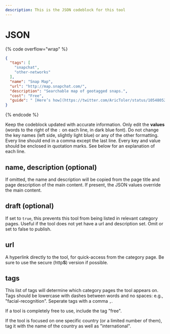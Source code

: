 ```yaml
---
description: This is the JSON codeblock for this tool
---
```


# JSON

{% code overflow="wrap" %}
```json
{
  "tags": [
    "snapchat",
    "other-networks"
  ],
  "name": "Snap Map",
  "url": "http://map.snapchat.com/",
  "description": "Searchable map of geotagged snaps.",
  "cost": "Free",
  "guide": " [Here’s how](https://twitter.com/AricToler/status/1054805284802228224) you download a Snap. "
}
```
{% endcode %}

Keep the codeblock updated with accurate information. Only edit the **values** (words to the right of the `:` on each line, in dark blue font). Do not change the key names (left side, slightly light blue) or any of the other formatting. Every line should end in a comma except the last line. Every key and value should be enclosed in quotation marks. See below for an explanation of each line.&#x20;

## name, description (optional)

If omitted, the name and description will be copied from the page title and page description of the main content. If present, the JSON values override the main content.

## draft (optional)

If set to `true`, this prevents this tool from being listed in relevant category pages. Useful if the tool does not yet have a url and description set. Omit or set to false to publish.

## url

A hyperlink directly to the tool, for quick-access from the category page. Be sure to use the secure (http**S**) version if possible.

## tags

This list of tags will determine which category pages the tool appears on. Tags should be lowercase with dashes between words and no spaces: e.g., "facial-recognition". Seperate tags with a comma `,`.

If a tool is completely free to use, include the tag "free".

If the tool is focused on one specific country (or a limited number of them), tag it with the name of the country as well as "international".

